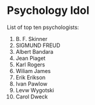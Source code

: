 # Psychology Idol
List of top ten psychologists:

1. B. F. Skinner
1. SIGMUND FREUD
1. Albert Bandara
1. Jean Piaget
1. Karl Rogers
1. Wiliam James
1. Erik Erikson
1. Ivan Pawlow
1. Levw Wygotski
1. Carol Dweck
